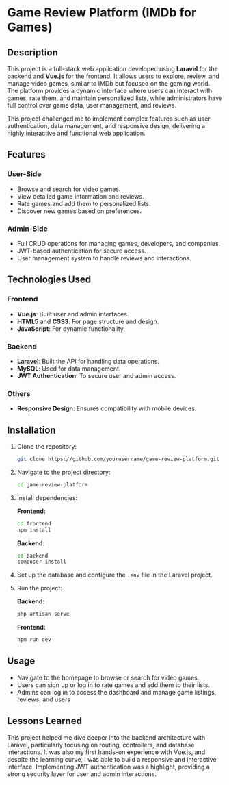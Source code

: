 # Game Review Platform (IMDb for Games)

## Description

This project is a full-stack web application developed using **Laravel** for the backend and **Vue.js** for the frontend. It allows users to explore, review, and manage video games, similar to IMDb but focused on the gaming world. The platform provides a dynamic interface where users can interact with games, rate them, and maintain personalized lists, while administrators have full control over game data, user management, and reviews.

This project challenged me to implement complex features such as user authentication, data management, and responsive design, delivering a highly interactive and functional web application.

## Features

### User-Side
- Browse and search for video games.
- View detailed game information and reviews.
- Rate games and add them to personalized lists.
- Discover new games based on preferences.

### Admin-Side
- Full CRUD operations for managing games, developers, and companies.
- JWT-based authentication for secure access.
- User management system to handle reviews and interactions.

## Technologies Used

### Frontend
- **Vue.js**: Built user and admin interfaces.
- **HTML5** and **CSS3**: For page structure and design.
- **JavaScript**: For dynamic functionality.

### Backend
- **Laravel**: Built the API for handling data operations.
- **MySQL**: Used for data management.
- **JWT Authentication**: To secure user and admin access.

### Others
- **Responsive Design**: Ensures compatibility with mobile devices.

## Installation

1. Clone the repository:

    ```bash
    git clone https://github.com/yourusername/game-review-platform.git
    ```

2. Navigate to the project directory:

    ```bash
    cd game-review-platform
    ```

3. Install dependencies:

    **Frontend:**

    ```bash
    cd frontend
    npm install
    ```

    **Backend:**

    ```bash
    cd backend
    composer install
    ```

4. Set up the database and configure the `.env` file in the Laravel project.

5. Run the project:

    **Backend:**

    ```bash
    php artisan serve
    ```

    **Frontend:**

    ```bash
    npm run dev
    ```

## Usage

- Navigate to the homepage to browse or search for video games.
- Users can sign up or log in to rate games and add them to their lists.
- Admins can log in to access the dashboard and manage game listings, reviews, and users

## Lessons Learned

This project helped me dive deeper into the backend architecture with Laravel, particularly focusing on routing, controllers, and database interactions. It was also my first hands-on experience with Vue.js, and despite the learning curve, I was able to build a responsive and interactive interface. Implementing JWT authentication was a highlight, providing a strong security layer for user and admin interactions.
